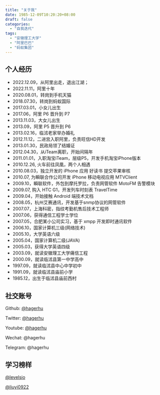 ```yaml
---
title: "关于我"
date: 1985-12-09T10:20:20+08:00
draft: false
categories:
  - "自我迭代"
tags:
  - "安徽理工大学"
  - "阿里巴巴"
  - "蚂蚁集团"
---
```


## 个人经历

- 2022.12.09，从阿里出走，退出江湖；
- 2022.11.11，阿里十年
- 2020.08.01，转岗到手机天猫
- 2018.07.30，转岗到蚂蚁国际
- 2017.03.01，小女儿出生
- 2017.06，阿里 P6 晋升到 P7
- 2013.11.03，大女儿出生
- 2013.09，阿里 P5 晋升到 P6
- 2013.02.16，临沭老家举办婚礼
- 2012.11.12，二进宫入职阿里，负责旺信HD开发
- 2013.01.30，民政局领了结婚证
- 2012.04.30，从iTeam离职，开始间隔年
- 2011.01.01，入职淘宝iTeam，层级P5，开发手机淘宝iPhone版本
- 2010.12.26, 火车前往凤凰，两个人相遇
- 2010.08.03，独立开发的 iPhone 应用 好读书 提交苹果审核
- 2010.07,  为瞬联合作公司开发 iPhone 移动电视应用 MTVClient
- 2009.10，瞬联软件，外包到摩托罗拉，负责网管软件 MotoFM 告警模块
- 2009.07,  购入 HTC G1，开发列车时刻表 TravelTime
- 2009.04，开始接触 Android 端技术文档
- 2008.05，杭州艾赛通讯，开发基于snmp协议的网管软件
- 2007.07，上海科密，指纹考勤机售后技术工程师
- 2007.06，获得通信工程学士学位
- 2007.05，合肥某小公司实习，基于 xmpp 开发即时通讯软件
- 2006.10，国家计算机三级(网络技术)
- 2005.10，大学英语六级
- 2005.04，国家计算机二级(JAVA)
- 2005.03，获得大学英语四级
- 2003.09，就读安徽理工大学痛信工程
- 2000.09，就读临沭县第一中学高中
- 1997.09，就读临沭县中心中学初中
- 1991.09，就读临沭县庙前小学
- 1985.12，出生于临沭县庙前西村

## 社交账号

Github: [@hagerhu](https://github.com/hagerhu)

Twitter: [@hagerhu](https://twitter.com/HagerHu)

Youtube: [@hagerhu](https://www.youtube.com/@hagerhu)

Wechat: @hagerhu

Telegram: @hagerhu

## 学习榜样

[@levelsio](https://twitter.com/levelsio)

[@liuyi0922](https://twitter.com/liuyi0922)
